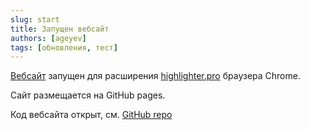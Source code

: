 ```yaml
---
slug: start
title: Запущен вебсайт
authors: [ageyev]
tags: [обновления, тест]
---
```


[Вебсайт](https://highlighter.pro) запущен для расширения [highlighter.pro](https://chromewebstore.google.com/detail/highlighterpro/gpdhplhmppgenpnkfilghnjiodfmnoap) браузера Chrome.

Сайт размещается на GitHub pages.

Код вебсайта открыт, см. [GitHub repo](https://github.com/highlighter-pro/highlighter-pro.github.io/)
